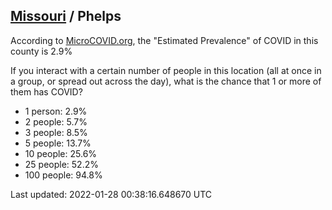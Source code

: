
## [Missouri](/united-states/missouri) / Phelps

According to [MicroCOVID.org](http://microcovid.org),
the "Estimated Prevalence" of COVID in this county is 2.9%

If you interact with a certain number of people in this location
(all at once in a group, or spread out across the day), what is the chance that
1 or more of them has COVID?

- 1 person: 2.9%
- 2 people: 5.7%
- 3 people: 8.5%
- 5 people: 13.7%
- 10 people: 25.6%
- 25 people: 52.2%
- 100 people: 94.8%

Last updated: 2022-01-28 00:38:16.648670 UTC
